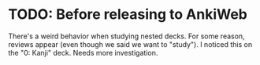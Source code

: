 # TODO: Before releasing to AnkiWeb

There's a weird behavior when studying nested decks. For some reason, reviews appear (even though we said we want to "study"). I noticed this on the "0: Kanji" deck. Needs more investigation.